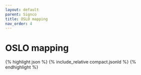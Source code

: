 ```yaml
---
layout: default
parent: Signco
title: OSLO mapping
nav_order: 4
---
```


# OSLO mapping



{% highlight json %}
{% include_relative  compact.jsonld %}
{% endhighlight %}